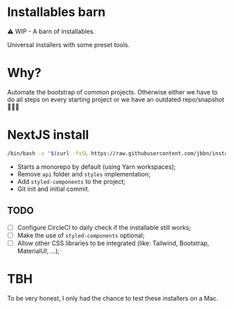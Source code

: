 # Installables barn

⚠️ WIP - A barn of installables.

Universal installers with some preset tools.

# Why?

Automate the bootstrap of common projects. Otherwise either we have to do all steps on every starting project or we have an outdated repo/snapshot 🤷🏻‍♂️

# NextJS install

```sh
/bin/bash -c "$(curl -fsSL https://raw.githubusercontent.com/jbbn/installables-barn/main/nextjs-install.sh)"
```

- Starts a monorepo by default (using Yarn workspaces);
- Remove `api` folder and `styles` implementation;
- Add `styled-components` to the project;
- Git init and initial commit.

## TODO

- [ ] Configure CircleCI to daily check if the installable still works;
- [ ] Make the use of `styled-components` optional;
- [ ] Allow other CSS libraries to be integrated (like: Tailwind, Bootstrap, MaterialUI, ...);

# TBH

To be very honest, I only had the chance to test these installers on a Mac.
